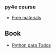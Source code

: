 ### py4e course

- [Free materials](https://www.py4e.com)

## Book

- [Python para Todos](book/Python-para-Todos.pdf)